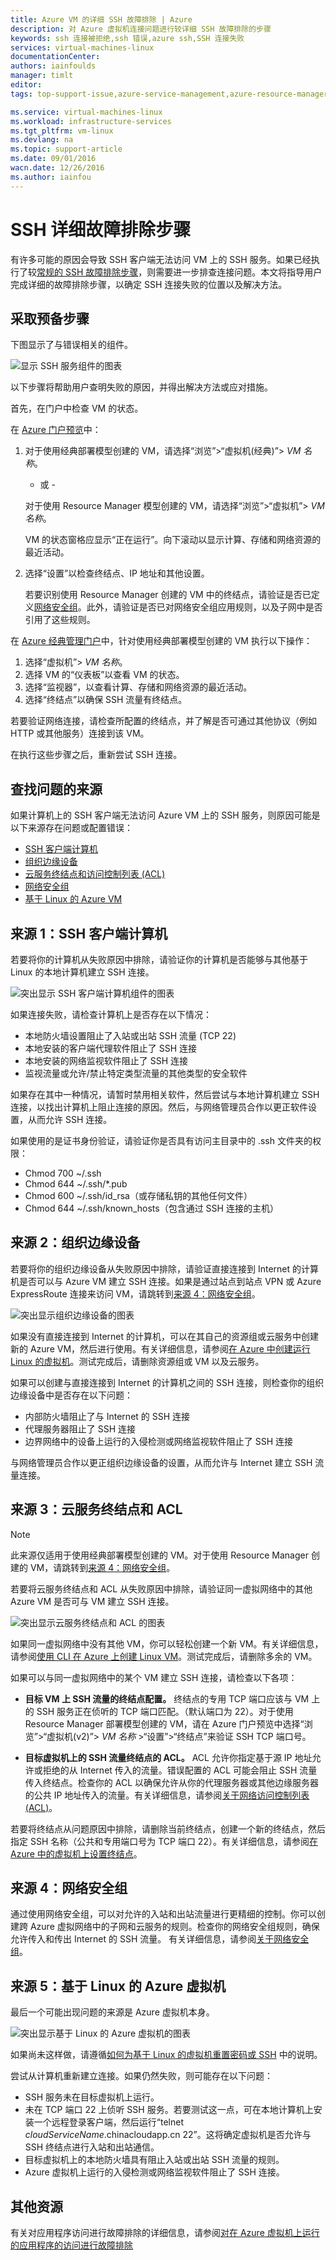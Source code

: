 ```yaml
---
title: Azure VM 的详细 SSH 故障排除 | Azure
description: 对 Azure 虚拟机连接问题进行较详细 SSH 故障排除的步骤
keywords: ssh 连接被拒绝,ssh 错误,azure ssh,SSH 连接失败
services: virtual-machines-linux
documentationCenter: 
authors: iainfoulds
manager: timlt
editor: 
tags: top-support-issue,azure-service-management,azure-resource-manager

ms.service: virtual-machines-linux
ms.workload: infrastructure-services
ms.tgt_pltfrm: vm-linux
ms.devlang: na
ms.topic: support-article
ms.date: 09/01/2016
wacn.date: 12/26/2016
ms.author: iainfou
---
```


# SSH 详细故障排除步骤

有许多可能的原因会导致 SSH 客户端无法访问 VM 上的 SSH 服务。如果已经执行了较[常规的 SSH 故障排除步骤](./virtual-machines-linux-troubleshoot-ssh-connection.md)，则需要进一步排查连接问题。本文将指导用户完成详细的故障排除步骤，以确定 SSH 连接失败的位置以及解决方法。

## 采取预备步骤

下图显示了与错误相关的组件。

![显示 SSH 服务组件的图表](./media/virtual-machines-linux-detailed-troubleshoot-ssh-connection/ssh-tshoot1.png)  

以下步骤将帮助用户查明失败的原因，并得出解决方法或应对措施。

首先，在门户中检查 VM 的状态。

在 [Azure 门户预览](https://portal.azure.cn)中：

1. 对于使用经典部署模型创建的 VM，请选择“浏览”>“虚拟机(经典)”> *VM 名称*。

    - 或 -

    对于使用 Resource Manager 模型创建的 VM，请选择“浏览”>“虚拟机”> *VM 名称*。

    VM 的状态窗格应显示“正在运行”。向下滚动以显示计算、存储和网络资源的最近活动。

2. 选择“设置”以检查终结点、IP 地址和其他设置。

    若要识别使用 Resource Manager 创建的 VM 中的终结点，请验证是否已定义[网络安全组](../virtual-network/virtual-networks-nsg.md)。此外，请验证是否已对网络安全组应用规则，以及子网中是否引用了这些规则。

在 [Azure 经典管理门户](https://manage.windowsazure.cn)中，针对使用经典部署模型创建的 VM 执行以下操作：

1. 选择“虚拟机”> *VM 名称*。
2. 选择 VM 的“仪表板”以查看 VM 的状态。
3. 选择“监视器”，以查看计算、存储和网络资源的最近活动。
4. 选择“终结点”以确保 SSH 流量有终结点。

若要验证网络连接，请检查所配置的终结点，并了解是否可通过其他协议（例如 HTTP 或其他服务）连接到该 VM。

在执行这些步骤之后，重新尝试 SSH 连接。

## 查找问题的来源

如果计算机上的 SSH 客户端无法访问 Azure VM 上的 SSH 服务，则原因可能是以下来源存在问题或配置错误：

- [SSH 客户端计算机](#source-1-ssh-client-computer)
- [组织边缘设备](#source-2-organization-edge-device)
- [云服务终结点和访问控制列表 (ACL)](#source-3-cloud-service-endpoint-and-acl)
- [网络安全组](#source-4-network-security-groups)
- [基于 Linux 的 Azure VM](#source-5-linux-based-azure-virtual-machine)

## <a name="source-1-ssh-client-computer"></a> 来源 1：SSH 客户端计算机

若要将你的计算机从失败原因中排除，请验证你的计算机是否能够与其他基于 Linux 的本地计算机建立 SSH 连接。

![突出显示 SSH 客户端计算机组件的图表](./media/virtual-machines-linux-detailed-troubleshoot-ssh-connection/ssh-tshoot2.png)  

如果连接失败，请检查计算机上是否存在以下情况：

- 本地防火墙设置阻止了入站或出站 SSH 流量 (TCP 22)
- 本地安装的客户端代理软件阻止了 SSH 连接
- 本地安装的网络监视软件阻止了 SSH 连接
- 监视流量或允许/禁止特定类型流量的其他类型的安全软件

如果存在其中一种情况，请暂时禁用相关软件，然后尝试与本地计算机建立 SSH 连接，以找出计算机上阻止连接的原因。然后，与网络管理员合作以更正软件设置，从而允许 SSH 连接。

如果使用的是证书身份验证，请验证你是否具有访问主目录中的 .ssh 文件夹的权限：

- Chmod 700 ~/.ssh
- Chmod 644 ~/.ssh/*.pub
- Chmod 600 ~/.ssh/id\_rsa（或存储私钥的其他任何文件）
- Chmod 644 ~/.ssh/known\_hosts（包含通过 SSH 连接的主机）

## <a name="source-2-organization-edge-device"></a> 来源 2：组织边缘设备

若要将你的组织边缘设备从失败原因中排除，请验证直接连接到 Internet 的计算机是否可以与 Azure VM 建立 SSH 连接。如果是通过站点到站点 VPN 或 Azure ExpressRoute 连接来访问 VM，请跳转到[来源 4：网络安全组](#nsg)。

![突出显示组织边缘设备的图表](./media/virtual-machines-linux-detailed-troubleshoot-ssh-connection/ssh-tshoot3.png)  

如果没有直接连接到 Internet 的计算机，可以在其自己的资源组或云服务中创建新的 Azure VM，然后进行使用。有关详细信息，请参阅[在 Azure 中创建运行 Linux 的虚拟机](./virtual-machines-linux-quick-create-cli.md)。测试完成后，请删除资源组或 VM 以及云服务。

如果可以创建与直接连接到 Internet 的计算机之间的 SSH 连接，则检查你的组织边缘设备中是否存在以下问题：

- 内部防火墙阻止了与 Internet 的 SSH 连接
- 代理服务器阻止了 SSH 连接
- 边界网络中的设备上运行的入侵检测或网络监视软件阻止了 SSH 连接

与网络管理员合作以更正组织边缘设备的设置，从而允许与 Internet 建立 SSH 流量连接。

## <a name="source-3-cloud-service-endpoint-and-acl"></a> 来源 3：云服务终结点和 ACL

> [!NOTE]
> 此来源仅适用于使用经典部署模型创建的 VM。对于使用 Resource Manager 创建的 VM，请跳转到[来源 4：网络安全组](#nsg)。

若要将云服务终结点和 ACL 从失败原因中排除，请验证同一虚拟网络中的其他 Azure VM 是否可与 VM 建立 SSH 连接。

![突出显示云服务终结点和 ACL 的图表](./media/virtual-machines-linux-detailed-troubleshoot-ssh-connection/ssh-tshoot4.png)  

如果同一虚拟网络中没有其他 VM，你可以轻松创建一个新 VM。有关详细信息，请参阅[使用 CLI 在 Azure 上创建 Linux VM](./virtual-machines-linux-quick-create-cli.md)。测试完成后，请删除多余的 VM。

如果可以与同一虚拟网络中的某个 VM 建立 SSH 连接，请检查以下各项：

- **目标 VM 上 SSH 流量的终结点配置。** 终结点的专用 TCP 端口应该与 VM 上的 SSH 服务正在侦听的 TCP 端口匹配。（默认端口为 22）。对于使用 Resource Manager 部署模型创建的 VM，请在 Azure 门户预览中选择“浏览”>“虚拟机(v2)”> *VM 名称* >“设置”>“终结点”来验证 SSH TCP 端口号。

- **目标虚拟机上的 SSH 流量终结点的 ACL。** ACL 允许你指定基于源 IP 地址允许或拒绝的从 Internet 传入的流量。错误配置的 ACL 可能会阻止 SSH 流量传入终结点。检查你的 ACL 以确保允许从你的代理服务器或其他边缘服务器的公共 IP 地址传入的流量。有关详细信息，请参阅[关于网络访问控制列表 (ACL)](../virtual-network/virtual-networks-acl.md)。

若要将终结点从问题原因中排除，请删除当前终结点，创建一个新的终结点，然后指定 SSH 名称（公共和专用端口号为 TCP 端口 22）。有关详细信息，请参阅[在 Azure 中的虚拟机上设置终结点](./virtual-machines-windows-classic-setup-endpoints.md)。

<a id="nsg"></a>
## <a name="source-4-network-security-groups"></a> 来源 4：网络安全组

通过使用网络安全组，可以对允许的入站和出站流量进行更精细的控制。你可以创建跨 Azure 虚拟网络中的子网和云服务的规则。检查你的网络安全组规则，确保允许传入和传出 Internet 的 SSH 流量。
有关详细信息，请参阅[关于网络安全组](../virtual-network/virtual-networks-nsg.md)。

## <a name="source-5-linux-based-azure-virtual-machine"></a> 来源 5：基于 Linux 的 Azure 虚拟机

最后一个可能出现问题的来源是 Azure 虚拟机本身。

![突出显示基于 Linux 的 Azure 虚拟机的图表](./media/virtual-machines-linux-detailed-troubleshoot-ssh-connection/ssh-tshoot5.png)  

如果尚未这样做，请遵循[如何为基于 Linux 的虚拟机重置密码或 SSH](./virtual-machines-linux-classic-reset-access.md) 中的说明。

尝试从计算机重新建立连接。如果仍然失败，则可能存在以下问题：

- SSH 服务未在目标虚拟机上运行。
- 未在 TCP 端口 22 上侦听 SSH 服务。若要测试这一点，可在本地计算机上安装一个远程登录客户端，然后运行“telnet *cloudServiceName*.chinacloudapp.cn 22”。这将确定虚拟机是否允许与 SSH 终结点进行入站和出站通信。
- 目标虚拟机上的本地防火墙具有阻止入站或出站 SSH 流量的规则。
- Azure 虚拟机上运行的入侵检测或网络监视软件阻止了 SSH 连接。

## 其他资源
有关对应用程序访问进行故障排除的详细信息，请参阅[对在 Azure 虚拟机上运行的应用程序的访问进行故障排除](./virtual-machines-linux-troubleshoot-app-connection.md)

<!---HONumber=Mooncake_Quality_Review_1215_2016-->